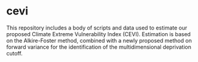 # cevi
This repository includes a body of scripts and data used to estimate our proposed Climate Extreme Vulnerability Index (CEVI). Estimation is based on the Alkire-Foster method, combined with a newly proposed method on forward variance for the identification of the multidimensional deprivation cutoff.
